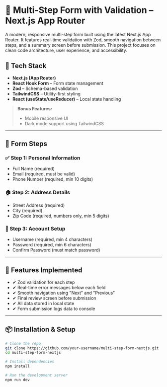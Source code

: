 # 🧾 Multi-Step Form with Validation – Next.js App Router

A modern, responsive multi-step form built using the latest Next.js App Router. It features real-time validation with Zod, smooth navigation between steps, and a summary screen before submission. This project focuses on clean code architecture, user experience, and accessibility.

## 🚀 Tech Stack

- **Next.js (App Router)**
- **React Hook Form** – Form state management
- **Zod** – Schema-based validation
- **TailwindCSS** – Utility-first styling
- **React (useState/useReducer)** – Local state handling

> **Bonus Features:**
>
> - Mobile responsive UI
> - Dark mode support using TailwindCSS

---

## 🧩 Form Steps

### ✅ Step 1: Personal Information

- Full Name (required)
- Email (required, must be valid)
- Phone Number (required, min 10 digits)

### 🏠 Step 2: Address Details

- Street Address (required)
- City (required)
- Zip Code (required, numbers only, min 5 digits)

### 🔐 Step 3: Account Setup

- Username (required, min 4 characters)
- Password (required, min 6 characters)
- Confirm Password (must match password)

---

## 🧠 Features Implemented

- ✔ Zod validation for each step
- ✔ Real-time error messages below each field
- ✔ Smooth navigation using "Next" and "Previous"
- ✔ Final review screen before submission
- ✔ All data stored in local state
- ✔ Form submission logs data to console

---

## 📦 Installation & Setup

```bash
# Clone the repo
git clone https://github.com/your-username/multi-step-form-nextjs.git
cd multi-step-form-nextjs

# Install dependencies
npm install

# Run the development server
npm run dev
```
